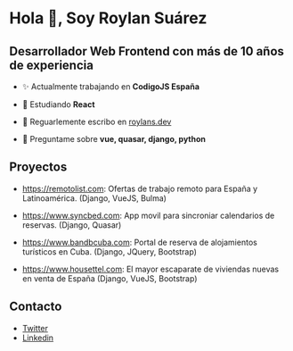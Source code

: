 <h1>Hola 👋, Soy Roylan Suárez</h1>
<h2>Desarrollador Web Frontend con más de 10 años de experiencia</h2>

- ✨ Actualmente trabajando en **CodigoJS España**

- 🌱 Estudiando **React**
- 📝 Reguarlemente escribo en [roylans.dev](https://roylans.dev)
- 💬 Preguntame sobre **vue, quasar, django, python**

<h2>Proyectos</h2>

- https://remotolist.com: Ofertas de trabajo remoto para España y Latinoamérica. (Django, VueJS, Bulma)

- https://www.syncbed.com: App movil para sincroniar calendarios de reservas. (Django, Quasar)

- https://www.bandbcuba.com: Portal de reserva de alojamientos turísticos en Cuba. (Django, JQuery, Bootstrap)

- https://www.housettel.com: El mayor escaparate de viviendas nuevas en venta de España (Django, VueJS, Bootstrap)

<h2>Contacto</h2>

- [Twitter](https://twitter.com/roylans79)
- [Linkedin](https://www.linkedin.com/in/roylans/)
